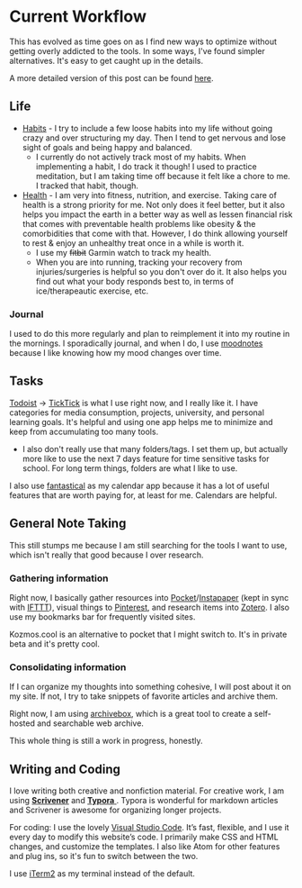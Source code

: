 # Current Workflow

This has evolved as time goes on as I find new ways to optimize without getting overly addicted to the tools. In some ways, I've found simpler alternatives. It's easy to get caught up in the details. 

A more detailed version of this post can be found [here](https://kalispera.xyz/post/a-curated-collection-of-favorite-productivity-and-organization-programs/#my-current-favorite-productivity-tools-and-set-up). 

## Life 

* [Habits](habits.md) - I try to include a few loose habits into my life without going crazy and over structuring my day. Then I tend to get nervous and lose sight of goals and being happy and balanced. 
  * I currently do not actively track most of my habits. When implementing a habit, I do track it though! I used to practice meditation, but I am taking time off because it felt like a chore to me. I tracked that habit, though. 
* [Health](../health-and-fitness/) - I am very into fitness, nutrition, and exercise. Taking care of health is a strong priority for me. Not only does it feel better, but it also helps you impact the earth in a better way as well as lessen financial risk that comes with preventable health problems like obesity & the comorbidities that come with that. However, I do think allowing yourself to rest & enjoy an unhealthy treat once in a while is worth it.
  * I use my ~~fitbit~~ Garmin watch to track my health. 
  * When you are into running, tracking your recovery from injuries/surgeries is helpful so you don't over do it. It also helps you find out what your body responds best to, in terms of ice/therapeautic exercise, etc. 

### Journal 

I used to do this more regularly and plan to reimplement it into my routine in the mornings. I sporadically journal, and when I do, I use [moodnotes](http://moodnotes.thriveport.com) because I like knowing how my mood changes over time. 

## Tasks

[Todoist](https://en.todoist.com/)  → [TickTick](http://ticktick.com) is what I use right now, and I really like it. I have categories for media consumption, projects, university, and personal learning goals. It's helpful and using one app helps me to minimize and keep from accumulating too many tools. 

* I also don't really use that many folders/tags. I set them up, but actually more like to use the next 7 days feature for time sensitive tasks for school. For long term things, folders are what I like to use. 

I also use [fantastical](https://flexibits.com/fantastical) as my calendar app because it has a lot of useful features that are worth paying for, at least for me. Calendars are helpful.

## General Note Taking

This still stumps me because I am still searching for the tools I want to use, which isn't really that good because I over research.

### Gathering information

Right now, I basically gather resources into [Pocket](https://getpocket.com/)/[Instapaper](http://instapaper.com/) \(kept in sync with [IFTTT](https://ifttt.com/discover)\),  visual things to [Pinterest](https://pinterest.com/), and research items into [Zotero](http://zotero.org).  I also use my bookmarks bar for frequently visited sites. 

Kozmos.cool is an alternative to pocket that I might switch to. It's in private beta and it's pretty cool. 

### Consolidating information

If I can organize my thoughts into something cohesive, I will post about it on my site. If not, I try to take snippets of favorite articles and archive them. 

Right now, I am using [archivebox](https://github.com/pirate/ArchiveBox), which is a great tool to create a self-hosted and searchable web archive. 

This whole thing is still a work in progress, honestly. 

## Writing and Coding

I love writing both creative and nonfiction material. For creative work, I am using [**Scrivener**](https://www.literatureandlatte.com/scrivener/overview) and [**Typora** ](https://typora.io/). Typora is wonderful for markdown articles and Scrivener is awesome for organizing longer projects. 

For coding: I use the lovely [Visual Studio Code](https://code.visualstudio.com/). It’s fast, flexible, and I use it every day to modify this website’s code. I primarily make CSS and HTML changes, and customize the templates. I also like Atom for other features and plug ins, so it's fun to switch between the two. 

I use [iTerm2](https://www.iterm2.com) as my terminal instead of the default. 









